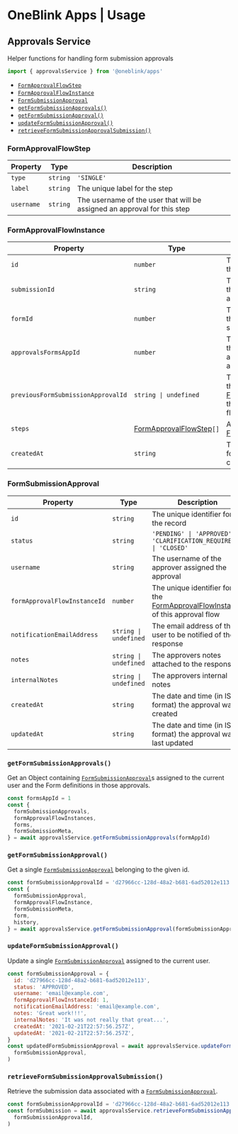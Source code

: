 # OneBlink Apps | Usage

## Approvals Service

Helper functions for handling form submission approvals

```js
import { approvalsService } from '@oneblink/apps'
```

- [`FormApprovalFlowStep`](#formapprovalflowstep)
- [`FormApprovalFlowInstance`](#formapprovalflowinstance)
- [`FormSubmissionApproval`](#formsubmissionapproval)
- [`getFormSubmissionApprovals()`](#getformsubmissionapprovals)
- [`getFormSubmissionApproval()`](#getformsubmissionapproval)
- [`updateFormSubmissionApproval()`](#updateformsubmissionapproval)
- [`retrieveFormSubmissionApprovalSubmission()`](#retrieveformsubmissionapprovalsubmission)

### FormApprovalFlowStep

| Property   | Type     | Description                                                              |
| ---------- | -------- | ------------------------------------------------------------------------ |
| `type`     | `string` | `'SINGLE'`                                                               |
| `label`    | `string` | The unique label for the step                                            |
| `username` | `string` | The username of the user that will be assigned an approval for this step |

### FormApprovalFlowInstance

| Property                           | Type                                              | Description                                                                                                              |
| ---------------------------------- | ------------------------------------------------- | ------------------------------------------------------------------------------------------------------------------------ |
| `id`                               | `number`                                          | The unique identifier for the record                                                                                     |
| `submissionId`                     | `string`                                          | The unique identifier for the submission being approved                                                                  |
| `formId`                           | `number`                                          | The unique identifier for the form that was submitted for approval                                                       |
| `approvalsFormsAppId`              | `number`                                          | The unique identifier for the Approvals Forms App associated with the approval                                           |
| `previousFormSubmissionApprovalId` | `string \| undefined`                             | The unique identifier for the previous [FormSubmissionApproval](#formsubmissionapproval) that lead to this approval flow |
| `steps`                            | [FormApprovalFlowStep](#formapprovalflowstep)`[]` | An array of the [FormApprovalFlowStep](#formapprovalflowstep)s                                                           |
| `createdAt`                        | `string`                                          | The date and time (in ISO format) the approval was created                                                               |

### FormSubmissionApproval

| Property                     | Type                  | Description                                                                                               |
| ---------------------------- | --------------------- | --------------------------------------------------------------------------------------------------------- |
| `id`                         | `string`              | The unique identifier for the record                                                                      |
| `status`                     | `string`              | `'PENDING' \| 'APPROVED' \| 'CLARIFICATION_REQUIRED' \| 'CLOSED'`                                         |
| `username`                   | `string`              | The username of the approver assigned the approval                                                        |
| `formApprovalFlowInstanceId` | `number`              | The unique identifier for the [FormApprovalFlowInstance](#formapprovalflowinstance) of this approval flow |
| `notificationEmailAddress`   | `string \| undefined` | The email address of the user to be notified of the response                                              |
| `notes`                      | `string \| undefined` | The approvers notes attached to the response                                                              |
| `internalNotes`              | `string \| undefined` | The approvers internal notes                                                                              |
| `createdAt`                  | `string`              | The date and time (in ISO format) the approval was created                                                |
| `updatedAt`                  | `string`              | The date and time (in ISO format) the approval was last updated                                           |

### `getFormSubmissionApprovals()`

Get an Object containing [`FormSubmissionApproval`](#formsubmissionapproval)s assigned to the current user and the Form definitions in those approvals.

```js
const formsAppId = 1
const {
  formSubmissionApprovals,
  formApprovalFlowInstances,
  forms,
  formSubmissionMeta,
} = await approvalsService.getFormSubmissionApprovals(formAppId)
```

### `getFormSubmissionApproval()`

Get a single [`FormSubmissionApproval`](#formsubmissionapproval) belonging to the given id.

```js
const formSubmissionApprovalId = 'd27966cc-128d-48a2-b681-6ad52012e113'
const {
  formSubmissionApproval,
  formApprovalFlowInstance,
  formSubmissionMeta,
  form,
  history,
} = await approvalsService.getFormSubmissionApproval(formSubmissionApprovalId)
```

### `updateFormSubmissionApproval()`

Update a single [`FormSubmissionApproval`](#formsubmissionapproval) assigned to the current user.

```js
const formSubmissionApproval = {
  id: 'd27966cc-128d-48a2-b681-6ad52012e113',
  status: 'APPROVED',
  username: 'email@example.com',
  formApprovalFlowInstanceId: 1,
  notificationEmailAddress: 'email@example.com',
  notes: 'Great work!!!',
  internalNotes: 'It was not really that great...',
  createdAt: '2021-02-21T22:57:56.257Z',
  updatedAt: '2021-02-21T22:57:56.257Z',
}
const updatedFormSubmissionApproval = await approvalsService.updateFormSubmissionApproval(
  formSubmissionApproval,
)
```

### `retrieveFormSubmissionApprovalSubmission()`

Retrieve the submission data associated with a [`FormSubmissionApproval`](#formsubmissionapproval).

```js
const formSubmissionApprovalId = 'd27966cc-128d-48a2-b681-6ad52012e113'
const formSubmission = await approvalsService.retrieveFormSubmissionApprovalSubmission(
  formSubmissionApprovalId,
)
```
